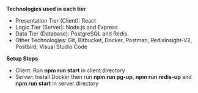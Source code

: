 **Technologies used in each tier**

- Presentation Tier (Client): React
- Logic Tier (Server): Node.js and Express
- Data Tier (Database): PostgreSQL and Redis.
- Other Technologies: Git, Bitbucket, Docker, Postman, RedisInsight-V2, Postbird, Visual Studio Code

**Setup Steps**

- Client: Run **npm run start** in client directory
- Server: Install Docker then run **npm run pg-up**, **npm run redis-up** and **npm run start** in server directory
